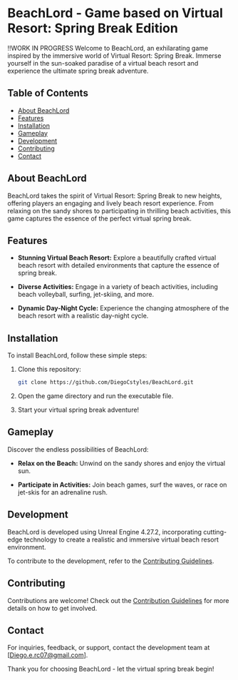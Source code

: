 # BeachLord - Game based on Virtual Resort: Spring Break Edition

!!WORK IN PROGRESS
Welcome to BeachLord, an exhilarating game inspired by the immersive world of Virtual Resort: Spring Break. Immerse yourself in the sun-soaked paradise of a virtual beach resort and experience the ultimate spring break adventure.

## Table of Contents

- [About BeachLord](#about-beachlord)
- [Features](#features)
- [Installation](#installation)
- [Gameplay](#gameplay)
- [Development](#development)
- [Contributing](#contributing)
- [Contact](#contact)

## About BeachLord

BeachLord takes the spirit of Virtual Resort: Spring Break to new heights, offering players an engaging and lively beach resort experience. From relaxing on the sandy shores to participating in thrilling beach activities, this game captures the essence of the perfect virtual spring break.

## Features

- **Stunning Virtual Beach Resort:** Explore a beautifully crafted virtual beach resort with detailed environments that capture the essence of spring break.

- **Diverse Activities:** Engage in a variety of beach activities, including beach volleyball, surfing, jet-skiing, and more.

- **Dynamic Day-Night Cycle:** Experience the changing atmosphere of the beach resort with a realistic day-night cycle.

## Installation

To install BeachLord, follow these simple steps:

1. Clone this repository:

   ```bash
   git clone https://github.com/DiegoCstyles/BeachLord.git
   ```

2. Open the game directory and run the executable file.

3. Start your virtual spring break adventure!

## Gameplay

Discover the endless possibilities of BeachLord:

- **Relax on the Beach:** Unwind on the sandy shores and enjoy the virtual sun.

- **Participate in Activities:** Join beach games, surf the waves, or race on jet-skis for an adrenaline rush.

## Development

BeachLord is developed using Unreal Engine 4.27.2, incorporating cutting-edge technology to create a realistic and immersive virtual beach resort environment.

To contribute to the development, refer to the [Contributing Guidelines](CONTRIBUTING.md).

## Contributing

Contributions are welcome! Check out the [Contribution Guidelines](CONTRIBUTING.md) for more details on how to get involved.

## Contact

For inquiries, feedback, or support, contact the development team at [Diego.e.rc07@gmail.com].

Thank you for choosing BeachLord - let the virtual spring break begin!
